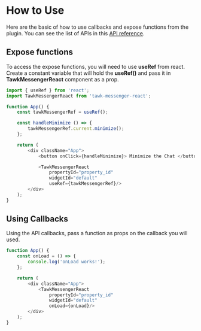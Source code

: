 # How to Use
Here are the basic of how to use callbacks and expose functions from the plugin. You can see the
list of APIs in this [API reference](api-reference.md).

## Expose functions
To access the expose functions, you will need to use **useRef** from react. Create a constant
variable that will hold the **useRef()** and pass it in **TawkMessengerReact** component as a prop.

```js
import { useRef } from 'react';
import TawkMessengerReact from 'tawk-messenger-react';

function App() {
    const tawkMessengerRef = useRef();

    const handleMinimize () => {
        tawkMessengerRef.current.minimize();
    };

    return (
        <div className="App">
            <button onClick={handleMinimize}> Minimize the Chat </button>

            <TawkMessengerReact
                propertyId="property_id"
                widgetId="default"
                useRef={tawkMessengerRef}/>
        </div>
    );
}
```

## Using Callbacks
Using the API callbacks, pass a function as props on the callback you will used.

```js
function App() {
    const onLoad = () => {
        console.log('onLoad works!');
    };

    return (
        <div className="App">
            <TawkMessengerReact
                propertyId="property_id"
                widgetId="default"
                onLoad={onLoad}/>
        </div>
    );
}
```

